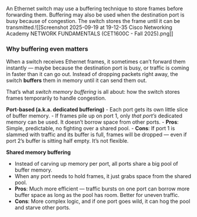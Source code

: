 
An Ethernet switch may use a buffering technique to store frames before forwarding them. Buffering may also be used when the destination port is busy because of congestion. The switch stores the frame until it can be transmitted.![[Screenshot 2025-09-19 at 19-12-35 Cisco Networking Academy NETWORK FUNDAMENTALS (CET1600C - Fall 2025).png]]

### **Why buffering even matters**

When a switch receives Ethernet frames, it sometimes can’t forward them instantly — maybe because the destination port is busy, or traffic is coming in faster than it can go out. Instead of dropping packets right away, the switch **buffers** them in memory until it can send them out.

That’s what _switch memory buffering_ is all about: how the switch stores frames temporarily to handle congestion.

**Port-based (a.k.a. dedicated buffering)**
    - Each port gets its own little slice of buffer memory.
    - If frames pile up on port 1, only _that port’s_ dedicated memory can be used. It doesn’t borrow space from other ports.
    - **Pros**: Simple, predictable, no fighting over a shared pool.
    - **Cons**: If port 1 is slammed with traffic and its buffer is full, frames will be dropped — even if port 2’s buffer is sitting half empty. It’s not flexible.

**Shared memory buffering**
- Instead of carving up memory per port, all ports share a big pool of buffer memory.
- When any port needs to hold frames, it just grabs space from the shared pool.
- **Pros**: Much more efficient — traffic bursts on one port can borrow more buffer space as long as the pool has room. Better for uneven traffic.
- **Cons**: More complex logic, and if one port goes wild, it can hog the pool and starve other ports.